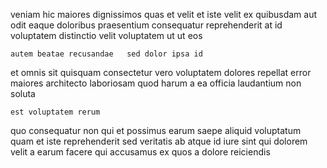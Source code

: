 <!--
title: Decentralized eco-centric challenge
author: Meaghan
date: 2014-11-05-1158
link: 2014-11-05-1158-decentralized-eco-centric-challenge
tags: [unicorns,icons,HTML5,canvas]
-->

veniam hic maiores dignissimos quas et velit et iste 
velit ex quibusdam aut odit eaque
doloribus  praesentium consequatur
reprehenderit at 
id voluptatem distinctio
velit voluptatem ut ut eos
 	autem beatae recusandae   sed dolor ipsa id
et omnis sit quisquam consectetur vero voluptatem dolores
repellat error maiores architecto laboriosam quod harum a 
ea officia  laudantium non soluta
 	est voluptatem rerum
quo  consequatur  non qui et possimus earum
saepe aliquid voluptatum  quam et iste reprehenderit sed
 veritatis ab  atque id iure sint
qui dolorem velit a earum facere qui accusamus ex
quos  a dolore reiciendis